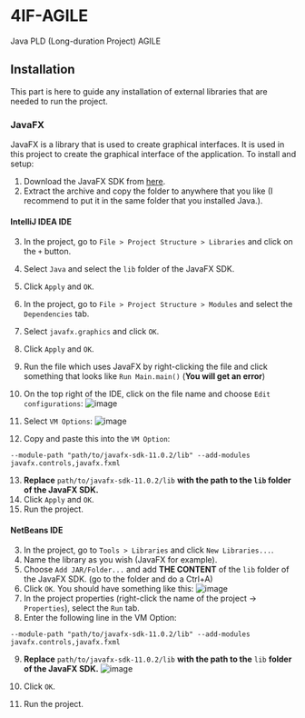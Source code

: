 # 4IF-AGILE
Java PLD (Long-duration Project) AGILE


## Installation
This part is here to guide any installation of external libraries that are needed to run the project.

### JavaFX
JavaFX is a library that is used to create graphical interfaces. It is used in this project to create the graphical interface of the application.
To install and setup:
1. Download the JavaFX SDK from [here](https://gluonhq.com/products/javafx/).
2. Extract the archive and copy the folder to anywhere that you like (I recommend to put it in the same folder that you installed Java.).

#### __IntelliJ IDEA__ IDE
3. In the project, go to `File > Project Structure > Libraries` and click on the `+` button.
4. Select `Java` and select the `lib` folder of the JavaFX SDK.
5. Click `Apply` and `OK`.
6. In the project, go to `File > Project Structure > Modules` and select the `Dependencies` tab.
7. Select `javafx.graphics` and click `OK`.
8. Click `Apply` and `OK`.
9. Run the file which uses JavaFX by right-clicking the file and click something that looks like `Run Main.main()` (__You will get an error__)
10. On the top right of the IDE, click on the file name and choose `Edit configurations`:
![image](https://user-images.githubusercontent.com/94907884/197814722-4db2c0f4-ca5a-47e4-b809-2ce3deea0f76.png)

11. Select `VM Options`:
![image](https://user-images.githubusercontent.com/94907884/197815076-53ed7bab-cd11-40c1-9bf5-dddf425a686c.png)
12. Copy and paste this into the `VM Option`:
```
--module-path "path/to/javafx-sdk-11.0.2/lib" --add-modules javafx.controls,javafx.fxml
```
13. __Replace__ `path/to/javafx-sdk-11.0.2/lib` __with the path to the `lib` folder of the JavaFX SDK.__
14. Click `Apply` and `OK`.
15. Run the project.

#### __NetBeans__ IDE

3. In the project, go to `Tools > Libraries` and click `New Libraries...`.
4. Name the library as you wish (JavaFX for example).
5. Choose `Add JAR/Folder...` and add __THE CONTENT__ of the `lib` folder of the JavaFX SDK. (go to the folder and do a Ctrl+A)
6. Click `OK`.
You should have something like this:
![image](https://user-images.githubusercontent.com/94907884/197817683-1952bd5f-ec94-4fd0-8a1e-c377d4f458bb.png)
7. In the project properties (right-click the name of the project -> `Properties`), select the `Run` tab.
8. Enter the following line in the VM Option:
```
--module-path "path/to/javafx-sdk-11.0.2/lib" --add-modules javafx.controls,javafx.fxml
```
9. __Replace__ `path/to/javafx-sdk-11.0.2/lib` __with the path to the__ `lib` __folder of the JavaFX SDK.__
![image](https://user-images.githubusercontent.com/94907884/197818177-074d329d-4e3f-48f8-8e80-e03d43158a18.png)

10. Click `OK`.
11. Run the project.